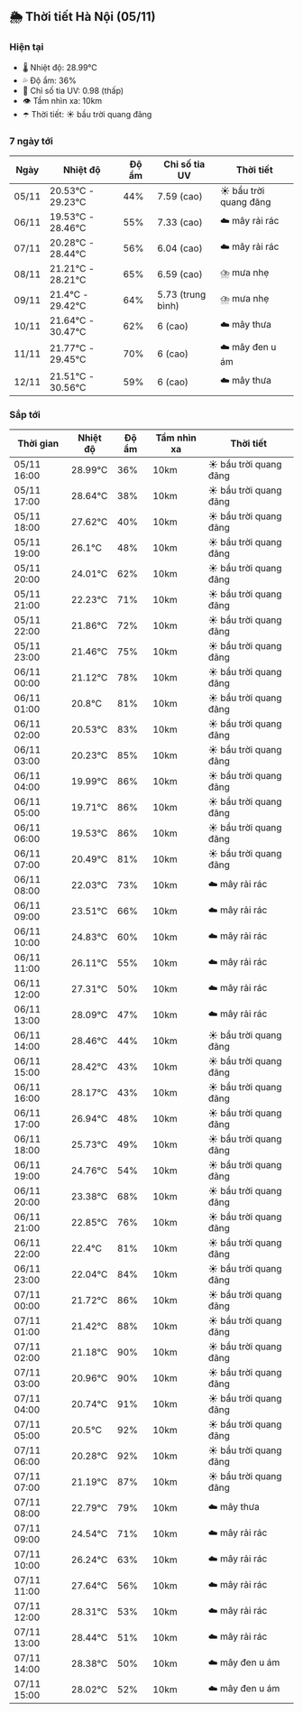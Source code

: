 ## 🌦️ Thời tiết Hà Nội (05/11)

### Hiện tại

- 🌡️ Nhiệt độ: 28.99℃
- 💦 Độ ẩm: 36%
- 🌟 Chỉ số tia UV: 0.98 (thấp)
- 👁️ Tầm nhìn xa: 10km
- ☂️ Thời tiết: ☀️ bầu trời quang đãng

### 7 ngày tới

| Ngày | Nhiệt độ | Độ ẩm | Chỉ số tia UV | Thời tiết |
| --- | --- | --- | --- | --- |
| 05/11 | 20.53℃ - 29.23℃ | 44% | 7.59 (cao) | ☀️ bầu trời quang đãng |
| 06/11 | 19.53℃ - 28.46℃ | 55% | 7.33 (cao) | ☁️ mây rải rác |
| 07/11 | 20.28℃ - 28.44℃ | 56% | 6.04 (cao) | ☁️ mây rải rác |
| 08/11 | 21.21℃ - 28.21℃ | 65% | 6.59 (cao) | ⛈️ mưa nhẹ |
| 09/11 | 21.4℃ - 29.42℃ | 64% | 5.73 (trung bình) | ⛈️ mưa nhẹ |
| 10/11 | 21.64℃ - 30.47℃ | 62% | 6 (cao) | ☁️ mây thưa |
| 11/11 | 21.77℃ - 29.45℃ | 70% | 6 (cao) | ☁️ mây đen u ám |
| 12/11 | 21.51℃ - 30.56℃ | 59% | 6 (cao) | ☁️ mây thưa |

### Sắp tới

| Thời gian | Nhiệt độ | Độ ẩm | Tầm nhìn xa | Thời tiết |
| --- | --- | --- | --- | --- |
| 05/11 16:00 | 28.99℃ | 36% | 10km | ☀️ bầu trời quang đãng |
| 05/11 17:00 | 28.64℃ | 38% | 10km | ☀️ bầu trời quang đãng |
| 05/11 18:00 | 27.62℃ | 40% | 10km | ☀️ bầu trời quang đãng |
| 05/11 19:00 | 26.1℃ | 48% | 10km | ☀️ bầu trời quang đãng |
| 05/11 20:00 | 24.01℃ | 62% | 10km | ☀️ bầu trời quang đãng |
| 05/11 21:00 | 22.23℃ | 71% | 10km | ☀️ bầu trời quang đãng |
| 05/11 22:00 | 21.86℃ | 72% | 10km | ☀️ bầu trời quang đãng |
| 05/11 23:00 | 21.46℃ | 75% | 10km | ☀️ bầu trời quang đãng |
| 06/11 00:00 | 21.12℃ | 78% | 10km | ☀️ bầu trời quang đãng |
| 06/11 01:00 | 20.8℃ | 81% | 10km | ☀️ bầu trời quang đãng |
| 06/11 02:00 | 20.53℃ | 83% | 10km | ☀️ bầu trời quang đãng |
| 06/11 03:00 | 20.23℃ | 85% | 10km | ☀️ bầu trời quang đãng |
| 06/11 04:00 | 19.99℃ | 86% | 10km | ☀️ bầu trời quang đãng |
| 06/11 05:00 | 19.71℃ | 86% | 10km | ☀️ bầu trời quang đãng |
| 06/11 06:00 | 19.53℃ | 86% | 10km | ☀️ bầu trời quang đãng |
| 06/11 07:00 | 20.49℃ | 81% | 10km | ☀️ bầu trời quang đãng |
| 06/11 08:00 | 22.03℃ | 73% | 10km | ☁️ mây rải rác |
| 06/11 09:00 | 23.51℃ | 66% | 10km | ☁️ mây rải rác |
| 06/11 10:00 | 24.83℃ | 60% | 10km | ☁️ mây rải rác |
| 06/11 11:00 | 26.11℃ | 55% | 10km | ☁️ mây rải rác |
| 06/11 12:00 | 27.31℃ | 50% | 10km | ☁️ mây rải rác |
| 06/11 13:00 | 28.09℃ | 47% | 10km | ☁️ mây rải rác |
| 06/11 14:00 | 28.46℃ | 44% | 10km | ☀️ bầu trời quang đãng |
| 06/11 15:00 | 28.42℃ | 43% | 10km | ☀️ bầu trời quang đãng |
| 06/11 16:00 | 28.17℃ | 43% | 10km | ☀️ bầu trời quang đãng |
| 06/11 17:00 | 26.94℃ | 48% | 10km | ☀️ bầu trời quang đãng |
| 06/11 18:00 | 25.73℃ | 49% | 10km | ☀️ bầu trời quang đãng |
| 06/11 19:00 | 24.76℃ | 54% | 10km | ☀️ bầu trời quang đãng |
| 06/11 20:00 | 23.38℃ | 68% | 10km | ☀️ bầu trời quang đãng |
| 06/11 21:00 | 22.85℃ | 76% | 10km | ☀️ bầu trời quang đãng |
| 06/11 22:00 | 22.4℃ | 81% | 10km | ☀️ bầu trời quang đãng |
| 06/11 23:00 | 22.04℃ | 84% | 10km | ☀️ bầu trời quang đãng |
| 07/11 00:00 | 21.72℃ | 86% | 10km | ☀️ bầu trời quang đãng |
| 07/11 01:00 | 21.42℃ | 88% | 10km | ☀️ bầu trời quang đãng |
| 07/11 02:00 | 21.18℃ | 90% | 10km | ☀️ bầu trời quang đãng |
| 07/11 03:00 | 20.96℃ | 90% | 10km | ☀️ bầu trời quang đãng |
| 07/11 04:00 | 20.74℃ | 91% | 10km | ☀️ bầu trời quang đãng |
| 07/11 05:00 | 20.5℃ | 92% | 10km | ☀️ bầu trời quang đãng |
| 07/11 06:00 | 20.28℃ | 92% | 10km | ☀️ bầu trời quang đãng |
| 07/11 07:00 | 21.19℃ | 87% | 10km | ☀️ bầu trời quang đãng |
| 07/11 08:00 | 22.79℃ | 79% | 10km | ☁️ mây thưa |
| 07/11 09:00 | 24.54℃ | 71% | 10km | ☁️ mây rải rác |
| 07/11 10:00 | 26.24℃ | 63% | 10km | ☁️ mây rải rác |
| 07/11 11:00 | 27.64℃ | 56% | 10km | ☁️ mây rải rác |
| 07/11 12:00 | 28.31℃ | 53% | 10km | ☁️ mây rải rác |
| 07/11 13:00 | 28.44℃ | 51% | 10km | ☁️ mây rải rác |
| 07/11 14:00 | 28.38℃ | 50% | 10km | ☁️ mây đen u ám |
| 07/11 15:00 | 28.02℃ | 52% | 10km | ☁️ mây đen u ám |
